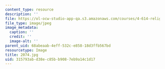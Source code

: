 ```yaml
---
content_type: resource
description: ''
file: https://ol-ocw-studio-app-qa.s3.amazonaws.com/courses/4-614-religious-architecture-and-islamic-cultures-fall-2002/315793abd38ec85bb9087eb9a14c1d17_2074.jpg
file_type: image/jpeg
image_metadata:
  caption: ''
  credit: ''
  image-alt: ''
parent_uid: 68abeaab-4eff-532c-e858-18d3ffb567bd
resourcetype: Image
title: 2074.jpg
uid: 315793ab-d38e-c85b-b908-7eb9a14c1d17
---
```

